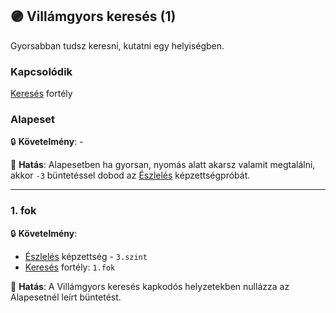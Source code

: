## 🟣 Villámgyors keresés (1)

Gyorsabban tudsz keresni, kutatni egy helyiségben.

### Kapcsolódik

[Keresés](kereses.md) fortély

### Alapeset

🔒 **Követelmény**:  -

🌟 **Hatás**: Alapesetben ha gyorsan, nyomás alatt akarsz valamit megtalálni, akkor `-3` büntetéssel dobod az [Észlelés](../kepzettsegek.primer.altalanos/eszleles.md#m%C3%B3dos%C3%ADt%C3%B3-k%C3%B6r%C3%BClm%C3%A9nyek) képzettségpróbát.

---
### 1. fok

🔒 **Követelmény**:

- [Észlelés](../kepzettsegek.primer.altalanos/eszleles.md) képzettség - `3.szint`
- [Keresés](kereses.md) fortély: `1.fok`

🌟 **Hatás**: A Villámgyors keresés kapkodós helyzetekben nullázza az Alapesetnél leírt büntetést.

<br />
